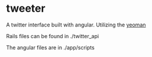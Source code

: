 tweeter
=======

A twitter interface built with angular.
Utilizing the [yeoman](http://yeoman.io/)


Rails files can be found in ./twitter_api

The angular files are in ./app/scripts
